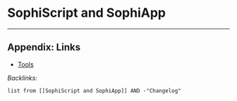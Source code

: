 # SophiScript and SophiApp

---

## Appendix: Links

* [Tools](../../Tools.md)

*Backlinks:*

````dataview
list from [[SophiScript and SophiApp]] AND -"Changelog"
````
